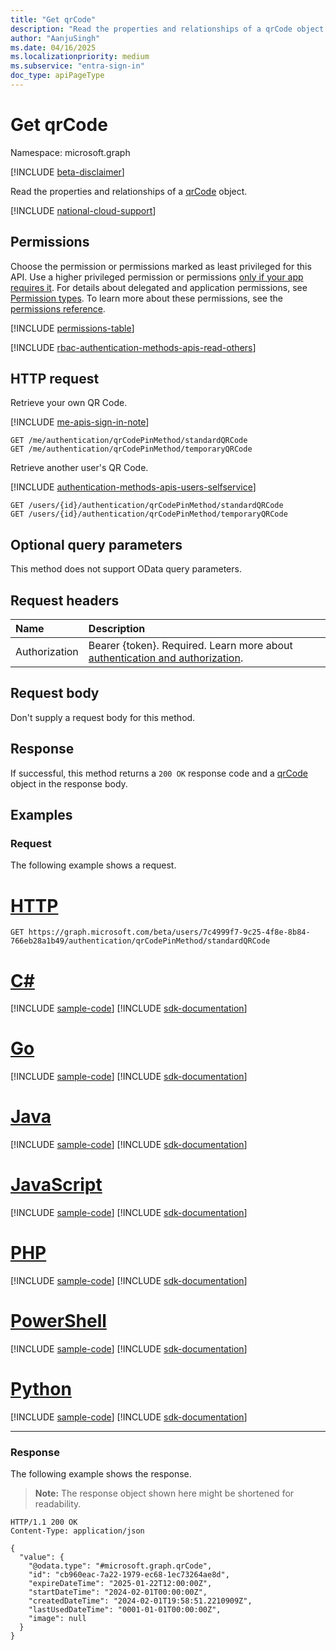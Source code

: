 ```yaml
---
title: "Get qrCode"
description: "Read the properties and relationships of a qrCode object."
author: "AanjuSingh"
ms.date: 04/16/2025
ms.localizationpriority: medium
ms.subservice: "entra-sign-in"
doc_type: apiPageType
---
```


# Get qrCode

Namespace: microsoft.graph

[!INCLUDE [beta-disclaimer](../../includes/beta-disclaimer.md)]

Read the properties and relationships of a [qrCode](../resources/qrcode.md) object.

[!INCLUDE [national-cloud-support](../../includes/global-only.md)]

## Permissions

Choose the permission or permissions marked as least privileged for this API. Use a higher privileged permission or permissions [only if your app requires it](/graph/permissions-overview#best-practices-for-using-microsoft-graph-permissions). For details about delegated and application permissions, see [Permission types](/graph/permissions-overview#permission-types). To learn more about these permissions, see the [permissions reference](/graph/permissions-reference).

<!-- { 
  "blockType": "permissions", 
  "name": "qrcode_get", 
  "requestUrls": ["GET /users/{id}/authentication/qrCodePinMethod/standardQRCode", "GET /users/{id}/authentication/qrCodePinMethod/temporaryQRCode"]
 } -->
[!INCLUDE [permissions-table](../includes/permissions/qrcode-get-permissions.md)]

[!INCLUDE [rbac-authentication-methods-apis-read-others](../includes/rbac-for-apis/rbac-authentication-methods-apis-read-others.md)]

## HTTP request

Retrieve your own QR Code.

[!INCLUDE [me-apis-sign-in-note](../includes/me-apis-sign-in-note.md)]

<!-- { "blockType": "ignored" } -->
``` http
GET /me/authentication/qrCodePinMethod/standardQRCode
GET /me/authentication/qrCodePinMethod/temporaryQRCode
```

Retrieve another user's QR Code.

[!INCLUDE [authentication-methods-apis-users-selfservice](../includes/authentication-methods-apis-users-selfservice.md)]

<!-- { "blockType": "ignored" } -->
``` http
GET /users/{id}/authentication/qrCodePinMethod/standardQRCode
GET /users/{id}/authentication/qrCodePinMethod/temporaryQRCode
```

## Optional query parameters

This method does not support OData query parameters.

## Request headers

|Name|Description|
|:---|:---|
|Authorization|Bearer {token}. Required. Learn more about [authentication and authorization](/graph/auth/auth-concepts).|

## Request body

Don't supply a request body for this method.

## Response

If successful, this method returns a `200 OK` response code and a [qrCode](../resources/qrcode.md) object in the response body.

## Examples

### Request

The following example shows a request.
# [HTTP](#tab/http)
<!-- {
  "blockType": "request",
  "name": "get_qrcode"
}
-->
``` http
GET https://graph.microsoft.com/beta/users/7c4999f7-9c25-4f8e-8b84-766eb28a1b49/authentication/qrCodePinMethod/standardQRCode
```

# [C#](#tab/csharp)
[!INCLUDE [sample-code](../includes/snippets/csharp/get-qrcode-csharp-snippets.md)]
[!INCLUDE [sdk-documentation](../includes/snippets/snippets-sdk-documentation-link.md)]

# [Go](#tab/go)
[!INCLUDE [sample-code](../includes/snippets/go/get-qrcode-go-snippets.md)]
[!INCLUDE [sdk-documentation](../includes/snippets/snippets-sdk-documentation-link.md)]

# [Java](#tab/java)
[!INCLUDE [sample-code](../includes/snippets/java/get-qrcode-java-snippets.md)]
[!INCLUDE [sdk-documentation](../includes/snippets/snippets-sdk-documentation-link.md)]

# [JavaScript](#tab/javascript)
[!INCLUDE [sample-code](../includes/snippets/javascript/get-qrcode-javascript-snippets.md)]
[!INCLUDE [sdk-documentation](../includes/snippets/snippets-sdk-documentation-link.md)]

# [PHP](#tab/php)
[!INCLUDE [sample-code](../includes/snippets/php/get-qrcode-php-snippets.md)]
[!INCLUDE [sdk-documentation](../includes/snippets/snippets-sdk-documentation-link.md)]

# [PowerShell](#tab/powershell)
[!INCLUDE [sample-code](../includes/snippets/powershell/get-qrcode-powershell-snippets.md)]
[!INCLUDE [sdk-documentation](../includes/snippets/snippets-sdk-documentation-link.md)]

# [Python](#tab/python)
[!INCLUDE [sample-code](../includes/snippets/python/get-qrcode-python-snippets.md)]
[!INCLUDE [sdk-documentation](../includes/snippets/snippets-sdk-documentation-link.md)]

---

### Response

The following example shows the response.
>**Note:** The response object shown here might be shortened for readability.
<!-- {
  "blockType": "response",
  "truncated": true,
  "@odata.type": "microsoft.graph.qrCode"
}
-->
``` http
HTTP/1.1 200 OK
Content-Type: application/json

{
  "value": {
    "@odata.type": "#microsoft.graph.qrCode",
    "id": "cb960eac-7a22-1979-ec68-1ec73264ae8d",
    "expireDateTime": "2025-01-22T12:00:00Z",
    "startDateTime": "2024-02-01T00:00:00Z",
    "createdDateTime": "2024-02-01T19:58:51.2210909Z",
    "lastUsedDateTime": "0001-01-01T00:00:00Z",
    "image": null
  }
}
```

